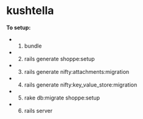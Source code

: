 # kushtella

**To setup:**
- 1. bundle
- 2. rails generate shoppe:setup
- 3. rails generate nifty:attachments:migration
- 4. rails generate nifty:key_value_store:migration
- 5. rake db:migrate shoppe:setup
- 6. rails server
